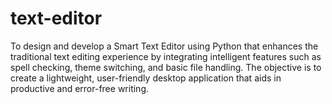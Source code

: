 # text-editor
To design and develop a Smart Text Editor using Python that enhances the traditional text editing experience by integrating intelligent features such as spell checking, theme switching, and basic file handling. The objective is to create a lightweight, user-friendly desktop application that aids in productive and error-free writing.
